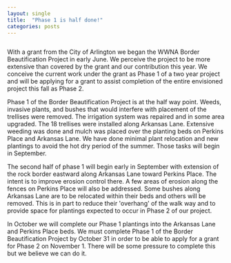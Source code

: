 ```yaml
---
layout: single
title:  "Phase 1 is half done!"
categories: posts
---
```


<img src="{{ site.servurl }}/{{ site.baseurl }}/assets/images/2019-08-21/area15.jpg" alt="">

With a grant from the City of Arlington we began the WWNA Border Beautification Project in early June. We perceive the project to be more extensive than covered by the grant and our contribution this year. We conceive the current work under the grant as Phase 1 of a two year project and will be applying for a grant to assist completion of the entire envisioned project this fall as Phase 2.

Phase 1 of the Border Beautification Project is at the half way point. Weeds, invasive plants, and bushes that would interfere with placement of the trellises were removed. The irrigation system was repaired and in some area upgraded. The 18 trellises were installed along Arkansas Lane. Extensive weeding was done and mulch was placed over the planting beds on Perkins Place and Arkansas Lane. We have done minimal plant relocation and new plantings to avoid the hot dry period of the summer. Those tasks will begin in September.

The second half of phase 1 will begin early in September with extension of the rock border eastward along Arkansas Lane toward Perkins Place. The intent is to improve erosion control there. A few areas of erosion along the fences on Perkins Place will also be addressed. Some bushes along Arkansas Lane are to be relocated within their beds and others will be removed. This is in part to reduce their 'overhang' of the walk way and to provide space for plantings expected to occur in Phase 2 of our project.

In October we will complete our Phase 1 plantings into the Arkansas Lane and Perkins Place beds. We must complete Phase 1 of the Border Beautification Project by October 31 in order to be able to apply for a grant for Phase 2 on November 1. There will be some pressure to complete this but we believe we can do it.
